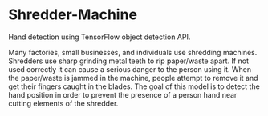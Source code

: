# Shredder-Machine
Hand detection using TensorFlow object detection API.

Many factories, small businesses, and individuals use shredding machines. Shredders use sharp grinding metal teeth to rip paper/waste apart. If not used correctly it can cause a serious danger to the person using it. When the paper/waste is jammed in the machine, people attempt to remove it and get their fingers caught in the blades. The goal of this model is to detect the hand position in order to prevent the presence of a person hand near cutting elements of the shredder.
